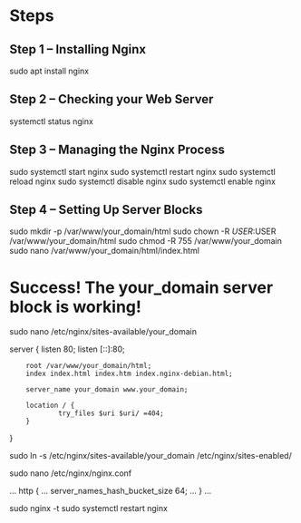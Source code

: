 # Steps
## Step 1 – Installing Nginx
sudo apt install nginx

## Step 2 – Checking your Web Server
systemctl status nginx

## Step 3 – Managing the Nginx Process
sudo systemctl start nginx
sudo systemctl restart nginx
sudo systemctl reload nginx
sudo systemctl disable nginx
sudo systemctl enable nginx

## Step 4 – Setting Up Server Blocks
sudo mkdir -p /var/www/your_domain/html
sudo chown -R $USER:$USER /var/www/your_domain/html
sudo chmod -R 755 /var/www/your_domain
sudo nano /var/www/your_domain/html/index.html

<html>
    <head>
        <title>Welcome to your_domain!</title>
    </head>
    <body>
        <h1>Success!  The your_domain server block is working!</h1>
    </body>
</html>

sudo nano /etc/nginx/sites-available/your_domain

server {
        listen 80;
        listen [::]:80;

        root /var/www/your_domain/html;
        index index.html index.htm index.nginx-debian.html;

        server_name your_domain www.your_domain;

        location / {
                try_files $uri $uri/ =404;
        }
}

sudo ln -s /etc/nginx/sites-available/your_domain /etc/nginx/sites-enabled/

sudo nano /etc/nginx/nginx.conf

...
http {
    ...
    server_names_hash_bucket_size 64;
    ...
}
...

sudo nginx -t
sudo systemctl restart nginx
